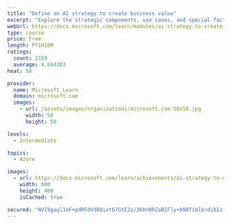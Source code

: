```yaml
---
title: "Define an AI strategy to create business value"
excerpt: "Explore the strategic components, use cases, and special factors of an enterprise AI strategy that creates real business value, with INSEAD and Microsoft."
webUrl: https://docs.microsoft.com/learn/modules/ai-strategy-to-create-business-value/
type: course
price: Free
length: PT1H10M
ratings:
  count: 2159
  average: 4.694303
heat: 50

provider:
  name: Microsoft Learn
  domain: microsoft.com
  images:
    - url: /assets/images/organizations/microsoft.com-50x50.jpg
      width: 50
      height: 50

levels:
  - Intermediate

topics:
  - Azure

images:
  - url: https://docs.microsoft.com/learn/achievements/ai-strategy-to-create-business-value-social.png
    width: 800
    height: 400
    isCached: true

secured: "NVI9gaql1eF+pdRFdVdO9ixtb7GtE2z/3KhnORZaBIFly+b90TiblbrdibIziMw+yShbPAuxzC77/5oYnPI7D3uCbTmA4AcMfcnCVHLYxuvgCKHQdJMYyUSKwAcdpy0pNjczIRSOT+VEbCX85rEKRGewmXe5YvrIm7HeqeCSntuGTwF4oDV90poYlI2l8LDemyNCXNsKmwzAyTW7Z+rf+sNLUX9brFuf1KvBoQX2Q7jyycmnry48GDb3uqj2qRWJhVBo7nv148Y4R5UkV/s+GOi6mT4J8zfxcnPREsDsH29oCb+b5iW8BQnhI4+cAi2AqTF04TkOEEj7HOcSMa3fXtAV81VsvRFVXQ5MJI6PMwBJ6PVsnRCIjfbTYDHTBxYzPYULDdPq4vablsteQqQ3PT+7pWznM+pigCfgB9ReLow=;Hj0Ql2Sc316NgmFTBUNn5A=="
---
```


